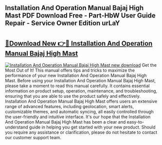 ## Installation And Operation Manual Bajaj High Mast PDF Download Free - Part-HbW User Guide Repair - Service Owner Edition urLaY

# <h2><a href="http://bc54399.oget.top/?id=Installation+And+Operation+Manual+Bajaj+High+Mast">🔗Download New 👉🔴 Installation And Operation Manual Bajaj High Mast</a></h2>

[![Installation And Operation Manual Bajaj High Mast new download](https://i.imgur.com/5g1atiW.png)](http://bc54399.oget.top/?id=Installation+And+Operation+Manual+Bajaj+High+Mast)
Get the Most Out of It! This manual offers tips and tricks to maximize the performance of your new Installation And Operation Manual Bajaj High Mast. Before using your Installation And Operation Manual Bajaj High Mast, please take a moment to read this manual carefully. It contains essential information on product setup, operation, maintenance, and troubleshooting, ensuring that you are able to use the product safely and effectively. Installation And Operation Manual Bajaj High Mast offers users an extensive range of advanced features, including geolocation, smart alerts, customizable themes, and automatic syncing, all easily controlled through the user-friendly and intuitive interface. It's our hope that the Installation And Operation Manual Bajaj High Mast has been a clear and easy-to-understand guide in helping you get started with your new product. Should you require any assistance or clarification, please do not hesitate to contact our customer support team.
